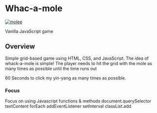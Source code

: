 # Whac-a-mole

<a href='https://postimg.cc/ZWYFXCFR' target='_blank'><img src='https://i.postimg.cc/cLw9g3vQ/molee.png' border='0' alt='molee'/></a>

Vanilla JavaScript game

## Overview

Simple grid-based game using HTML, CSS, and JavaScript. The idea of whack-a-mole is simple! The player needs to hit the grid with the mole as many times as possible until the time runs out

60 Seconds to click my yin-yang as many times as possible.

### Focus

Focus on using Javascript functions & methods 
document.querySelector
textContent
forEach
addEventListener
setInterval
classList.add


 
